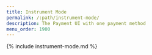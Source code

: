 ```yaml
---
title: Instrument Mode
permalink: /:path/instrument-mode/
description: The Payment UI with one payment method
menu_order: 1900
---
```


{% include instrument-mode.md %}
